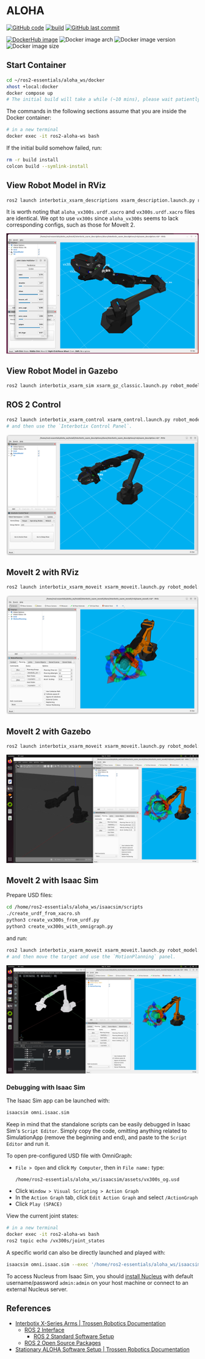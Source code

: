 # ALOHA

[![GitHub code](https://img.shields.io/badge/code-blue?logo=github&label=github)](https://github.com/j3soon/ros2-essentials/tree/main/aloha_ws)
[![build](https://img.shields.io/github/actions/workflow/status/j3soon/ros2-essentials/build-aloha-ws.yaml?label=build)](https://github.com/j3soon/ros2-essentials/actions/workflows/build-aloha-ws.yaml)
[![GitHub last commit](https://img.shields.io/github/last-commit/j3soon/ros2-essentials?path=aloha_ws)](https://github.com/j3soon/ros2-essentials/commits/main/aloha_ws)

[![DockerHub image](https://img.shields.io/badge/dockerhub-j3soon/ros2--aloha--ws-important.svg?logo=docker)](https://hub.docker.com/r/j3soon/ros2-aloha-ws/tags)
![Docker image arch](https://img.shields.io/badge/arch-amd64_|_arm64-blueviolet)
![Docker image version](https://img.shields.io/docker/v/j3soon/ros2-aloha-ws)
![Docker image size](https://img.shields.io/docker/image-size/j3soon/ros2-aloha-ws)

## Start Container

```sh
cd ~/ros2-essentials/aloha_ws/docker
xhost +local:docker
docker compose up
# The initial build will take a while (~10 mins), please wait patiently.
```

The commands in the following sections assume that you are inside the Docker container:

```sh
# in a new terminal
docker exec -it ros2-aloha-ws bash
```

If the initial build somehow failed, run:

```sh
rm -r build install
colcon build --symlink-install
```

## View Robot Model in RViz

```sh
ros2 launch interbotix_xsarm_descriptions xsarm_description.launch.py robot_model:=vx300s use_joint_pub_gui:=true
```

It is worth noting that `aloha_vx300s.urdf.xacro` and `vx300s.urdf.xacro` files are identical. We opt to use `vx300s` since `aloha_vx300s` seems to lack corresponding configs, such as those for MoveIt 2.

![](figure/rviz.png)

## View Robot Model in Gazebo

```sh
ros2 launch interbotix_xsarm_sim xsarm_gz_classic.launch.py robot_model:=vx300s
```

## ROS 2 Control

```sh
ros2 launch interbotix_xsarm_control xsarm_control.launch.py robot_model:=vx300s use_sim:=true
# and then use the `Interbotix Control Panel`.
```

![](figure/ros2-control.png)

## MoveIt 2 with RViz

```sh
ros2 launch interbotix_xsarm_moveit xsarm_moveit.launch.py robot_model:=vx300s hardware_type:=fake
```

![](figure/moveit-rviz.png)

## MoveIt 2 with Gazebo

```sh
ros2 launch interbotix_xsarm_moveit xsarm_moveit.launch.py robot_model:=vx300s hardware_type:=gz_classic
```

![](figure/moveit-gazebo.png)

## MoveIt 2 with Isaac Sim

Prepare USD files:

```sh
cd /home/ros2-essentials/aloha_ws/isaacsim/scripts
./create_urdf_from_xacro.sh
python3 create_vx300s_from_urdf.py
python3 create_vx300s_with_omnigraph.py
```

and run:

```sh
ros2 launch interbotix_xsarm_moveit xsarm_moveit.launch.py robot_model:=vx300s hardware_type:=isaac
# and then move the target and use the `MotionPlanning` panel.
```

![](figure/moveit-isaacsim.png)

### Debugging with Isaac Sim

The Isaac Sim app can be launched with:

```sh
isaacsim omni.isaac.sim
```

Keep in mind that the standalone scripts can be easily debugged in Isaac Sim's `Script Editor`.
Simply copy the code, omitting anything related to SimulationApp (remove the beginning and end),
and paste to the `Script Editor` and run it.

To open pre-configured USD file with OmniGraph:

- `File > Open` and click `My Computer`, then in `File name:` type:
  ```
  /home/ros2-essentials/aloha_ws/isaacsim/assets/vx300s_og.usd
  ```
- Click `Window > Visual Scripting > Action Graph`
- In the `Action Graph` tab, click `Edit Action Graph` and select `/ActionGraph`
- Click `Play (SPACE)`

View the current joint states:

```sh
# in a new terminal
docker exec -it ros2-aloha-ws bash
ros2 topic echo /vx300s/joint_states
```

A specific world can also be directly launched and played with:

```sh
isaacsim omni.isaac.sim --exec '/home/ros2-essentials/aloha_ws/isaacsim/scripts/open_isaacsim_stage.py --path /home/ros2-essentials/aloha_ws/isaacsim/assets/vx300s_og.usd'
```

To access Nucleus from Isaac Sim, you should [install Nucleus](https://docs.omniverse.nvidia.com/nucleus/latest/workstation/installation.html) with default username/password `admin:admin` on your host machine or connect to an external Nucleus server.

## References

- [Interbotix X-Series Arms \| Trossen Robotics Documentation](https://docs.trossenrobotics.com/interbotix_xsarms_docs/index.html)
  - [ROS 2 Interface](https://docs.trossenrobotics.com/interbotix_xsarms_docs/ros_interface/ros2.html)
    - [ROS 2 Standard Software Setup](https://docs.trossenrobotics.com/interbotix_xsarms_docs/ros_interface/ros2/software_setup.html)
  - [ROS 2 Open Source Packages](https://docs.trossenrobotics.com/interbotix_xsarms_docs/ros2_packages.html)
- [Stationary ALOHA Software Setup \| Trossen Robotics Documentation](https://docs.trossenrobotics.com/aloha_docs/getting_started/stationary/software_setup.html)
